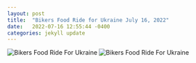 ```yaml
---
layout: post
title:  "Bikers Food Ride for Ukraine July 16, 2022"
date:   2022-07-16 12:55:44 -0400
categories: jekyll update
---
```

![Bikers Food Ride For Ukraine](/assets/img/Food-Ride_2.png)
![Bikers Food Ride For Ukraine](/assets/img/Food-Ride_1.png)
